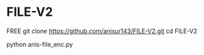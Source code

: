 # FILE-V2
FREE
git clone https://github.com/anisur143/FILE-V2.git
cd FILE-V2

python anis-file_enc.py
